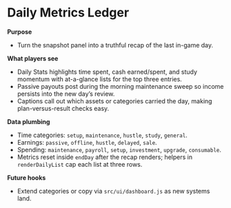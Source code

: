 # Daily Metrics Ledger

**Purpose**
- Turn the snapshot panel into a truthful recap of the last in-game day.

**What players see**
- Daily Stats highlights time spent, cash earned/spent, and study momentum with at-a-glance lists for the top three entries.
- Passive payouts post during the morning maintenance sweep so income persists into the new day’s review.
- Captions call out which assets or categories carried the day, making plan-versus-result checks easy.

**Data plumbing**
- Time categories: `setup`, `maintenance`, `hustle`, `study`, `general`.
- Earnings: `passive`, `offline`, `hustle`, `delayed`, `sale`.
- Spending: `maintenance`, `payroll`, `setup`, `investment`, `upgrade`, `consumable`.
- Metrics reset inside `endDay` after the recap renders; helpers in `renderDailyList` cap each list at three rows.

**Future hooks**
- Extend categories or copy via `src/ui/dashboard.js` as new systems land.
